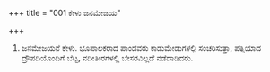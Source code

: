 +++
title = "001 ಕೇಳು ಜನಮೇಜಯ"

+++
1. ಜನಮೇಜಯನೆ ಕೇಳು. ಭೂಪಾಲಕರಾದ ಪಾಂಡವರು ಕಾಡುಮೇಡುಗಳಲ್ಲಿ ಸಂಚರಿಸುತ್ತಾ, ಪತ್ನಿಯಾದ ದ್ರೌಪದಿಯೊಂದಿಗೆ ಬೆಟ್ಟ, ನದೀತೀರಗಳಲ್ಲಿ ಬೇಸರವಿಲ್ಲದೆ ನಡೆದಾಡಿದರು.
